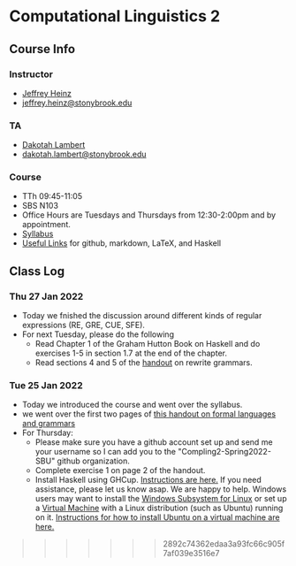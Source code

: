 # Computational Linguistics 2

## Course Info

### Instructor
- [Jeffrey Heinz](https://jeffreyheinz.net) 
- jeffrey.heinz@stonybrook.edu 

### TA
- [Dakotah Lambert](https://vvulpes0.github.io/) 
- dakotah.lambert@stonybrook.edu

### Course
- TTh 09:45-11:05
- SBS N103
- Office Hours are Tuesdays and Thursdays from 12:30-2:00pm and by appointment.
- [Syllabus](syllabus-compling2-LIN637-22S-Heinz.pdf)
- [Useful Links](UsefulLinks.md) for github, markdown, LaTeX, and Haskell

## Class Log

### Thu 27 Jan 2022

- Today we fnished the discussion around different kinds of regular
  expressions (RE, GRE, CUE, SFE).
- For next Tuesday, please do the following
  - Read Chapter 1 of the Graham Hutton Book on Haskell and do
    exercises 1-5 in section 1.7 at the end of the chapter.
  - Read sections 4 and 5 of the
    [handout](readings/rewrite-grammars.pdf) on rewrite grammars.

### Tue 25 Jan 2022

- Today we introduced the course and went over the syllabus.
- we went over the first two pages of [this handout on formal languages and grammars](readings/rewrite-grammars.pdf)
- For Thursday:
  - Please make sure you have a github account set up and send me your username so I can add you to the "Compling2-Spring2022-SBU" github organization.
  - Complete exercise 1 on page 2 of the handout. 
  - Install Haskell using GHCup. [Instructions are here.](https://www.haskell.org/ghcup/) If you need assistance, please let us know asap. We are happy to help. Windows users may want to install the [Windows Subsystem for Linux](https://docs.microsoft.com/en-us/windows/wsl/) or set up a [Virtual Machine](https://www.virtualbox.org/) with a Linux distribution (such as Ubuntu) running on it. [Instructions for how to install Ubuntu on a virtual machine are here.](https://ubuntu.com/tutorials/how-to-run-ubuntu-desktop-on-a-virtual-machine-using-virtualbox#1-overview)
 
>>>>>>> 2892c74362edaa3a93fc66c905f7af039e3516e7

